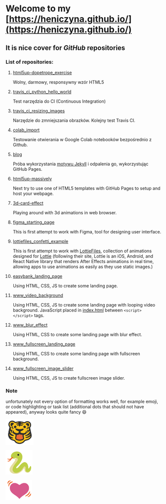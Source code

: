 # Welcome to my [https://heniczyna.github.io/](https://heniczyna.github.io/)
## It is nice cover for *GitHub* repositories
### List of repositories:
1. [html5up-dopetrope_exercise](https://heniczyna.github.io/html5up-dopetrope_exercise/)
   
   Wolny, darmowy, responsywny wzór HTML5

2. [travis_ci_python_hello_world](https://heniczyna.github.io/travis_ci_python_hello_world/)

   Test narzędzia do CI (Continuous Integration)

3. [travis_ci_resizing_images](https://heniczyna.github.io/travis_ci_resizing_images/)

   Narzędzie do zmniejszania obrazków. Kolejny test Travis CI.
  
4. [colab_import](https://heniczyna.github.io/colab_import/)

   Testowanie otwierania w Google Colab notebooków bezpośrednio z Github.
   
5. [blog](https://heniczyna.github.io/blog/)

   Próba wykorzystania [motywu Jekyll](https://jekyllthemes.io/theme/emerald) i odpalenia go, wykorzystując GitHub Pages.
   
6. [html5up-massively](https://heniczyna.github.io/html5up-massively/)
   
   Next try to use one of HTML5 templates with GitHub Pages to setup and host your webpage.

7. [3d-card-effect](https://heniczyna.github.io/3d-card-effect/)
   
   Playing around with 3d animations in web browser.
   
8. [figma_starting_page](https://heniczyna.github.io/figma_starting_page/)

   This is first attempt to work with Figma, tool for designing user interface.

9. [lottiefiles_confetti_example](https://heniczyna.github.io/lottiefiles_confetti_example/)

   This is first attempt to work with [LottieFiles](https://lottiefiles.com/), collection of animations designed for [Lottie](https://airbnb.design/lottie/) (following their site, Lottie is an iOS, Android, and React Native library that renders After Effects animations in real time, allowing apps to use animations as easily as they use static images.)

10. [easybank_landing_page](https://heniczyna.github.io/easybank_landing_page/)

    Using HTML, CSS, JS to create some landing page.

11. [www_video_background](https://heniczyna.github.io/www_video_background/)

    Using HTML, CSS, JS to create some landing page with looping video background. JavaScript placed in [index.html](https://github.com/heniczyna/www_video_background/blob/master/index.html) between `<script></script>` tags.

12. [www_blur_effect](https://heniczyna.github.io/www_blur_effect/)
    
    Using HTML, CSS to create some landing page with blur effect.

13. [www_fullscreen_landing_page](https://heniczyna.github.io/www_fullscreen_landing_page/)

    Using HTML, CSS to create some landing page with fullscreen background.

14. [www_fullscreen_image_slider](https://heniczyna.github.io/www_fullscreen_image_slider/)

    Using HTML, CSS, JS to create fullscreen image slider.

### Note
unfortunately not every option of formatting works well, for example emoji, or code highlighting or task list (additional dots that should not have appeared), anyway looks quite fancy :smile:

![](/images/private_small_tiger_no_bg.png)

![](/images/private_small_snake_no_bg.png)

![](/images/private_heart_pink_beating_no_bg.png)

